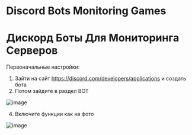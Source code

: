 # Discord Bots Monitoring Games
# Дискорд Боты Для Мониторинга Серверов

Первоначальные настройки:
1. Зайти на сайт https://discord.com/developers/applications и создать бота
2. Потом зайдите в раздел BOT
              
![image](https://github.com/Jastickon/Discord-Bots-Monitoring-Games/assets/128633248/61d9644c-0b26-4587-8eca-2f3f851952de)

4. Включите функции как на фото 

![image](https://github.com/Jastickon/Discord-Bots-Monitoring-Games/assets/128633248/275d4eb3-e498-4f7c-86c1-bf7e35f98870)
